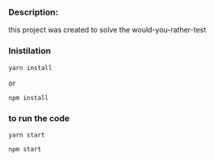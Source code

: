 ### Description: 

this project was created to solve the would-you-rather-test

### Inistilation 

``` yarn install ```

or

``` npm install ```

### to run the code

``` yarn start ```

``` npm start ```